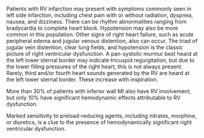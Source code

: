Patients with RV infarction may present with symptoms commonly seen in left side infarction, including chest pain with or without radiation, dyspnea, nausea, and dizziness. There can be rhythm abnormalities ranging from bradycardia to complete heart block. Hypotension may also be more common in this population. Other signs of right heart failure, such as acute peripheral edema and jugular venous distention, also can occur. The triad of jugular vein distention, clear lung fields, and hypotension is the classic picture of right ventricular dysfunction. A pan-systolic murmur best heard at the left lower sternal border may indicate tricuspid regurgitation, but due to the lower filling pressures of the right heart, this is not always present. Rarely, third and/or fourth heart sounds generated by the RV are heard at the left lower sternal border. These increase with inspiration.

More than 30% of patients with inferior wall MI also have RV involvement, but only 10% have significant hemodynamic effects attributable to RV dysfunction.

Marked sensitivity to preload-reducing agents, including nitrates, morphine, or diuretics, is a clue to the presence of hemodynamically significant right ventricular dysfunction.